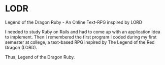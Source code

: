 LODR
====

Legend of the Dragon Ruby - An Online Text-RPG inspired by LORD

I needed to study Ruby on Rails and had to come up with an application idea to implement. Then I remembered the first program I coded during my first semester at college, a text-based RPG inspired by The Legend of the Red Dragon (LORD).

Thus, Legend of the Dragon Ruby.
